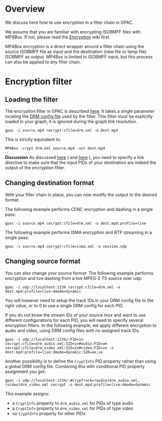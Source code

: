 # Overview

We discuss here how to use encryption in a filter chain in GPAC.  

We assume that you are familiar with encrypting ISOBMFF files with MP4Box. If not, please read the [Encryption](Encryption-Introduction) wiki first. 

MP4Box encryption is a direct wrapper around a filter chain using the source ISOBMFF file as input and the destination (new file or temp file) ISOBMFF as output. MP4Box is limited to ISOBMFF input, but this process can also be applied to any filter chain.

# Encryption filter 
## Loading the filter

The encryption filter in GPAC is described [here](cecrypt). It takes a single parameter locating the [DRM config file](Common-Encryption) used by the filter. This filter must be explicitly loaded in your graph, it is ignored during the graph link resolution.

 ```
 gpac -i source.mp4 cecrypt:cfile=drm.xml -o dest.mp4
 ```

This is strictly equivalent to:
```
MP4Box -crypt drm.xml source.mp4 -out dest.mp4
```

__Discussion__
As discussed [here](realtime#foreword) ( and [here](encoding) ), you need to specify a link directive to make sure that the input PIDs of your destination are indeed the output of the encryption filter.



## Changing destination format

With your filter chain in place, you can now modify the output to the desired format.

The following example performs CENC encryption and dashing in a single pass:

```
gpac -i source.mp4 cecrypt:cfile=drm.xml -o dest.mpd:profile=live

```

The following example performs ISMA encryption and RTP streaming in a single pass:

```
gpac -i source.mp4 cecrypt:cfile=isma.xml -o session.sdp

```

## Changing source format

You can also change your source format.
The following example performs encryption and live dashing from a live MPEG-2 TS source over udp:

```
gpac -i udp://localhost:1234 cecrypt:cfile=drm.xml -o dest.mpd:profile=live:dmode=dynamic

```

You will however need to setup the track IDs in your DRM config file to the right value, or to 0 to use a single DRM config for each PID.

If you do not know the stream IDs of your source mux and want to use different configurations for each PID, you will need to specify several encryption filters. In the following example, we apply different encryption to audio and video, using DRM config files with no assigned track IDs.

```
gpac -i udp://localhost:1234/:FID=in cecrypt:cfile=drm_audio.xml:SID=in#audio:FID=ae cecrypt:cfile=drm_video.xml:SID=in#video:FID=ve -o dest.mpd:profile=live:dmode=dynamic:SID=ae,ve
```

Another possibility is to define the `CryptInfo` PID property rather than using a global DRM config file. Combining this with conditional PID property assignment you get:
```
gpac -i udp://localhost:1234/:#CrypTrack=(audio)drm_audio.xml,(video)drm_video.xml cecrypt -o dest.mpd:profile=live:dmode=dynamic
```

This example assigns:

- a `CryptInfo` property to `drm_audio.xml` for PIDs of type audio
- a `CryptInfo` property to `drm_video.xml` for PIDs of type video
- no `CryptInfo` property for other PIDs

